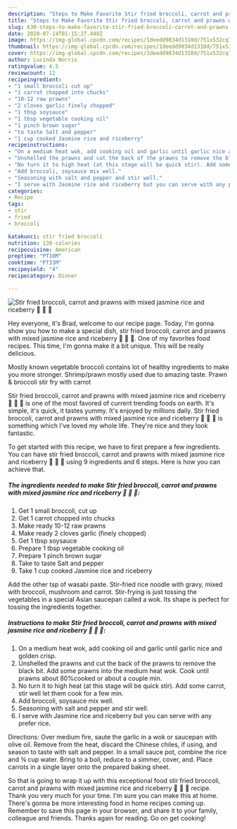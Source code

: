 ```yaml
---
description: "Steps to Make Favorite Stir fried broccoli, carrot and prawns with mixed jasmine rice and riceberry 🦐 🥕 🥦"
title: "Steps to Make Favorite Stir fried broccoli, carrot and prawns with mixed jasmine rice and riceberry 🦐 🥕 🥦"
slug: 630-steps-to-make-favorite-stir-fried-broccoli-carrot-and-prawns-with-mixed-jasmine-rice-and-riceberry
date: 2020-07-14T01:15:27.448Z
image: https://img-global.cpcdn.com/recipes/1deedd9834d1310d/751x532cq70/stir-fried-broccoli-carrot-and-prawns-with-mixed-jasmine-rice-and-riceberry-🦐-🥕-🥦-recipe-main-photo.jpg
thumbnail: https://img-global.cpcdn.com/recipes/1deedd9834d1310d/751x532cq70/stir-fried-broccoli-carrot-and-prawns-with-mixed-jasmine-rice-and-riceberry-🦐-🥕-🥦-recipe-main-photo.jpg
cover: https://img-global.cpcdn.com/recipes/1deedd9834d1310d/751x532cq70/stir-fried-broccoli-carrot-and-prawns-with-mixed-jasmine-rice-and-riceberry-🦐-🥕-🥦-recipe-main-photo.jpg
author: Lucinda Norris
ratingvalue: 4.5
reviewcount: 12
recipeingredient:
- "1 small broccoli cut up"
- "1 carrot chopped into chucks"
- "10-12 raw prawns"
- "2 cloves garlic finely chopped"
- "1 tbsp soysauce"
- "1 tbsp vegetable cooking oil"
- "1 pinch brown sugar"
- "to taste Salt and pepper"
- "1 cup cooked Jasmine rice and riceberry"
recipeinstructions:
- "On a medium heat wok, add cooking oil and garlic until garlic nice and golden crisp."
- "Unshelled the prawns and cut the back of the prawns to remove the black bit. Add some prawns into the medium heat wok. Cook until prawns about 80%cooked or about a couple min."
- "No turn it to high heat (at this stage will be quick stir). Add some carrot, stir well let them cook for a few min."
- "Add broccoli, soysauce mix well."
- "Seasoning with salt and pepper and stir well."
- "I serve with Jasmine rice and riceberry but you can serve with any prefer rice."
categories:
- Recipe
tags:
- stir
- fried
- broccoli

katakunci: stir fried broccoli 
nutrition: 139 calories
recipecuisine: American
preptime: "PT10M"
cooktime: "PT33M"
recipeyield: "4"
recipecategory: Dinner

---
```



![Stir fried broccoli, carrot and prawns with mixed jasmine rice and riceberry 🦐 🥕 🥦](https://img-global.cpcdn.com/recipes/1deedd9834d1310d/751x532cq70/stir-fried-broccoli-carrot-and-prawns-with-mixed-jasmine-rice-and-riceberry-🦐-🥕-🥦-recipe-main-photo.jpg)

Hey everyone, it's Brad, welcome to our recipe page. Today, I'm gonna show you how to make a special dish, stir fried broccoli, carrot and prawns with mixed jasmine rice and riceberry 🦐 🥕 🥦. One of my favorites food recipes. This time, I'm gonna make it a bit unique. This will be really delicious.

Mostly known vegetable broccoli contains lot of healthy ingredients to make you more stronger. Shrimp/prawn mostly used due to amazing taste. Prawn &amp; broccoli stir fry with carrot

Stir fried broccoli, carrot and prawns with mixed jasmine rice and riceberry 🦐 🥕 🥦 is one of the most favored of current trending foods on earth. It's simple, it's quick, it tastes yummy. It's enjoyed by millions daily. Stir fried broccoli, carrot and prawns with mixed jasmine rice and riceberry 🦐 🥕 🥦 is something which I've loved my whole life. They're nice and they look fantastic.


To get started with this recipe, we have to first prepare a few ingredients. You can have stir fried broccoli, carrot and prawns with mixed jasmine rice and riceberry 🦐 🥕 🥦 using 9 ingredients and 6 steps. Here is how you can achieve that.

<!--inarticleads1-->

##### The ingredients needed to make Stir fried broccoli, carrot and prawns with mixed jasmine rice and riceberry 🦐 🥕 🥦:

1. Get 1 small broccoli, cut up
1. Get 1 carrot chopped into chucks
1. Make ready 10-12 raw prawns
1. Make ready 2 cloves garlic (finely chopped)
1. Get 1 tbsp soysauce
1. Prepare 1 tbsp vegetable cooking oil
1. Prepare 1 pinch brown sugar
1. Take to taste Salt and pepper
1. Take 1 cup cooked Jasmine rice and riceberry


Add the other tsp of wasabi paste. Stir-fried rice noodle with gravy, mixed with broccoli, mushroom and carrot. Stir-frying is just tossing the vegetables in a special Asian saucepan called a wok. Its shape is perfect for tossing the ingredients together. 

<!--inarticleads2-->

##### Instructions to make Stir fried broccoli, carrot and prawns with mixed jasmine rice and riceberry 🦐 🥕 🥦:

1. On a medium heat wok, add cooking oil and garlic until garlic nice and golden crisp.
1. Unshelled the prawns and cut the back of the prawns to remove the black bit. Add some prawns into the medium heat wok. Cook until prawns about 80%cooked or about a couple min.
1. No turn it to high heat (at this stage will be quick stir). Add some carrot, stir well let them cook for a few min.
1. Add broccoli, soysauce mix well.
1. Seasoning with salt and pepper and stir well.
1. I serve with Jasmine rice and riceberry but you can serve with any prefer rice.


Directions: Over medium fire, saute the garlic in a wok or saucepan with olive oil. Remove from the heat, discard the Chinese chiles, if using, and season to taste with salt and pepper. In a small sauce pot, combine the rice and ¾ cup water. Bring to a boil, reduce to a simmer, cover, and. Place carrots in a single layer onto the prepared baking sheet. 

So that is going to wrap it up with this exceptional food stir fried broccoli, carrot and prawns with mixed jasmine rice and riceberry 🦐 🥕 🥦 recipe. Thank you very much for your time. I'm sure you can make this at home. There's gonna be more interesting food in home recipes coming up. Remember to save this page in your browser, and share it to your family, colleague and friends. Thanks again for reading. Go on get cooking!
